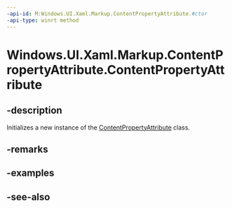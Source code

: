 ```yaml
---
-api-id: M:Windows.UI.Xaml.Markup.ContentPropertyAttribute.#ctor
-api-type: winrt method
---
```


<!-- Method syntax
public ContentPropertyAttribute()
-->

# Windows.UI.Xaml.Markup.ContentPropertyAttribute.ContentPropertyAttribute

## -description
Initializes a new instance of the [ContentPropertyAttribute](contentpropertyattribute.md) class.


## -remarks

## -examples

## -see-also
